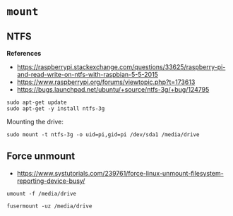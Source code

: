 # `mount`



## NTFS

**References**
- https://raspberrypi.stackexchange.com/questions/33625/raspberry-pi-and-read-write-on-ntfs-with-raspbian-5-5-2015
- https://www.raspberrypi.org/forums/viewtopic.php?t=173613
- https://bugs.launchpad.net/ubuntu/+source/ntfs-3g/+bug/124795

~~~~
sudo apt-get update
sudo apt-get -y install ntfs-3g
~~~~


Mounting the drive:

~~~~
sudo mount -t ntfs-3g -o uid=pi,gid=pi /dev/sda1 /media/drive
~~~~


## Force unmount

- https://www.systutorials.com/239761/force-linux-unmount-filesystem-reporting-device-busy/

~~~~
umount -f /media/drive
~~~~

~~~~
fusermount -uz /media/drive
~~~~
